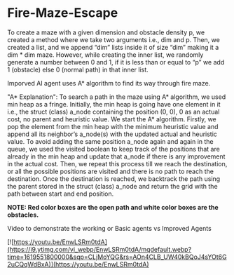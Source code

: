 # Fire-Maze-Escape

To create a maze with a given dimension and obstacle density p, we created a method where we take two arguments i.e., dim and p. Then, we created a list, and we append “dim” lists inside it of size “dim” making it a dim * dim maze. However, while creating the inner list, we randomly generate a number between 0 and 1, if it is less than or equal to “p” we add 1 (obstacle) else 0 (normal path) in that inner list.

Imporved AI agent uses A* algorithm to find its way through fire maze.

"A* Explanation": To search a path in the maze using A* algorithm, we used min heap as a fringe. 
Initially, the min heap is going have one element in it i.e., the struct (class) a_node containing the position (0, 0), 0 as an actual cost, no parent and heuristic value.
We start the A* algorithm. Firstly, we pop the element from the min heap with the minimum heuristic value and append all its neighbor’s a_node(s) with the updated actual and
heuristic value. To avoid adding the same position a_node again and again in the queue, we used the visited boolean to keep track of the positions that are already in the min heap 
and update that a_node if there is any improvement in the actual cost. Then, we repeat this process till we reach the destination, or all the possible positions are visited and 
there is no path to reach the destination. Once the destination is reached, we backtrack the path using the parent stored in the struct (class) a_node and return the grid with 
the path between start and end position.


**NOTE: Red color boxes are the open path and white color boxes are the obstacles.**

Video to demonstrate the working or Basic agents vs Improved Agents

[![https://youtu.be/EnwLSRm0tdA](https://i9.ytimg.com/vi_webp/EnwLSRm0tdA/mqdefault.webp?time=1619551800000&sqp=CLjMoYQG&rs=AOn4CLB_UW40kBQoJ4sYOt6G2uCQqWdBxA)](https://youtu.be/EnwLSRm0tdA)
